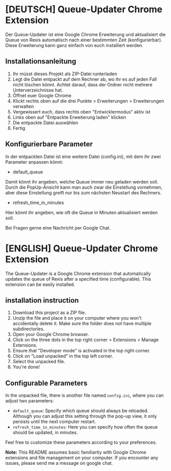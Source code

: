 # [DEUTSCH] Queue-Updater Chrome Extension

Der Queue-Updater ist eine Google Chrome Erweiterung und aktualisiert die Queue von Rexis automatisch nach einer bestimmten Zeit (konfigurierbar). Diese Erweiterung kann ganz einfach von euch installiert werden. 

## Installationsanleitung

1. Ihr müsst dieses Projekt als ZIP-Datei runterladen
2. Legt die Datei entpackt auf dem Rechner ab, wo ihr es auf jeden Fall nicht löschen könnt. Achtet darauf, dass der Ordner nicht mehrere Unterverzeichnisse hat.
3. Öffnet euer Google Chrome
4. Klickt rechts oben auf die drei Punkte > Erweiterungen > Erweiterungen verwalten
5. Vergewissert euch, dass rechts oben "Entwicklermodus" aktiv ist
6. Links oben auf "Entpackte Erweiterung laden" klicken
7. Die entpackte Datei auswählen
8. Fertig

## Konfigurierbare Parameter

In der entpackten Datei ist eine weitere Datei (config.ini), mit dem ihr zwei Parameter anpassen könnt:

- default_queue

Damit könnt ihr angeben, welche Queue immer neu geladen werden soll. Durch die PopUp-Ansicht kann man auch zwar die Einstellung vornehmen, aber diese Einstellung greift nur bis zum nächsten Neustart des Rechners.

- refresh_time_in_minutes

Hier könnt ihr angeben, wie oft die Queue in Minuten aktualisiert werden soll.

Bei Fragen gerne eine Nachricht per Google Chat.

# [ENGLISH] Queue-Updater Chrome Extension

The Queue-Updater is a Google Chrome extension that automatically updates the queue of Rexis after a specified time (configurable). This extension can be easily installed.

## installation instruction

1. Download this project as a ZIP file.
2. Unzip the file and place it on your computer where you won't accidentally delete it. Make sure the folder does not have multiple subdirectories.
3. Open your Google Chrome browser.
4. Click on the three dots in the top right corner > Extensions > Manage Extensions.
5. Ensure that "Developer mode" is activated in the top right corner.
6. Click on "Load unpacked" in the top left corner.
7. Select the unpacked file.
8. You're done!

## Configurable Parameters

In the unpacked file, there is another file named `config.ini`, where you can adjust two parameters:

- `default_queue`: Specify which queue should always be reloaded. Although you can adjust this setting through the pop-up view, it only persists until the next computer restart.
- `refresh_time_in_minutes`: Here you can specify how often the queue should be updated, in minutes.

Feel free to customize these parameters according to your preferences.

**Note:** This README assumes basic familiarity with Google Chrome extensions and file management on your computer. If you encounter any issues, please send me a message on google chat.
